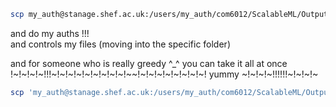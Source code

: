 ```bash
scp my_auth@stanage.shef.ac.uk:/users/my_auth/com6012/ScalableML/Output/some_specific_file.png /mnt/c/Users/miiiiine/Downloads/
```
and do my auths !!! \
and controls my files (moving into the specific folder)

and for someone who is really greedy ^_^ 
you can take it all at once !~!~!~!~!!!~!~!~!~!~!~!~!~!~!~~!~!~!~!~!~!~!~!~!  yummy ~!~!~!~!!!!!!~!~!~!~
```bash
scp 'my_auth@stanage.shef.ac.uk:/users/my_auth/com6012/ScalableML/Output/*.png' /mnt/c/Users/miiiiine/Downloads/
```
